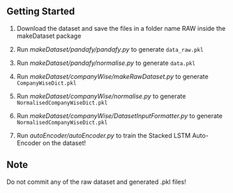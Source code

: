 ## Getting Started

1. Download the dataset and save the files in a folder name RAW inside the makeDataset package

2. Run _makeDataset/pandafy/pandafy.py_ to generate `data_raw.pkl`

3. Run _makeDataset/pandafy/normalise.py_ to generate `data.pkl`

4. Run _makeDataset/companyWise/makeRawDataset.py_ to generate  `CompanyWiseDict.pkl`

5. Run _makeDataset/companyWise/normalise.py_ to generate `NormalisedCompanyWiseDict.pkl`

6. Run _makeDataset/companyWise/DatasetInputFormatter.py_ to generate `NormalisedCompanyWiseDict.pkl`

7. Run _autoEncoder/autoEncoder.py_ to train the Stacked LSTM Auto-Encoder on the dataset!


## Note

Do not commit any of the raw dataset and generated .pkl files!
